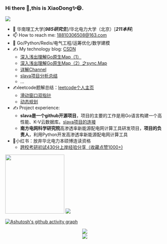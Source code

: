 ### Hi there 👋,this is XiaoDong✨😄.
<div align> <img src="https://visitor-badge.glitch.me/badge?page_id=ChongWu-Dong" /> </div>

- 🔭 华南理工大学[_**985研究生**_]/华北电力大学（北京）[_**211本科**_]
- 📫 How to reach me: 18810306508@163.com
- 🌱 Go/Python/Redis/电气工程/运筹优化/数学建模
- ✍️ My technology blog: [CSDN](https://blog.csdn.net/Dong_chongwu?spm=1000.2115.3001.5343)
  - [深入浅出理解Go原生Map（1）](https://blog.csdn.net/Dong_chongwu/article/details/128862493?spm=1001.2014.3001.5501)
  - [深入浅出理解Go原生Map（2）之sync.Map](https://blog.csdn.net/Dong_chongwu/article/details/128862744?spm=1001.2014.3001.5501)
  - [详解Channel](https://blog.csdn.net/Dong_chongwu/article/details/128823557?spm=1001.2014.3001.5501)
  - [slava项目分析总结](https://blog.csdn.net/Dong_chongwu/article/details/129016498?spm=1001.2014.3001.5501)
  - ...
- ✍️leetcode题解总结：[leetcode个人主页](https://leetcode.cn/u/xiao-dong-r3/)
  - [滑动窗口双指针](https://leetcode.cn/problems/zui-chang-bu-han-zhong-fu-zi-fu-de-zi-zi-fu-chuan-lcof/solution/hua-dong-chuang-kou-shuang-zhi-zhen-by-x-ilqz/)
  - [动态规划](https://leetcode.cn/problems/coin-change/solution/dong-tai-gui-hua-ling-qian-dui-huan-by-x-92uo/)
- ✍️ Project experience:
  - **slava是一个github开源项目**，项目的主要的工作是用Go语言构建一个高性能、K-V云数据库。[slava项目的连接](https://github.com/ChongWu-Dong/slava)
  - **南方电网科学研究院**高渗透率新能源配电网计算工具研发项目，**项目的负责人**，利用Python开发高渗透率新能源配电网计算工具
- 📝小红书：放弃华北电力本硕博连读资格
  - [跨校考研初试430分上岸经验分享（收藏点赞1000+)](https://www.xiaohongshu.com/user/profile/5f376d64000000000100246e)




<div align> <img height="187px" src="https://github-readme-stats.vercel.app/api?username=ChongWu-Dong&hide_title=true&hide_border=true&show_icons=trueline_height=21&text_color=000&icon_color=000&bg_color=0,ea6161,ffc64d,fffc4d,52fa5a&theme=graywhite" /> <img src="https://github-readme-streak-stats.herokuapp.com/?user=ChongWu-Dong" />  </div>



[![Ashutosh's github activity graph](https://github-readme-activity-graph.cyclic.app/graph?username=ChongWu-Dong&theme=react)](https://github.com/ashutosh00710/github-readme-activity-graph)


<div align="center"> <img src="https://github-readme-streak-stats.herokuapp.com/?user=ChongWu-Dong" /> </div>
<div align="center"> <img src="https://github-profile-trophy.vercel.app/?username=ChongWu-Dong" /> </div>
<!--
**ChongWu-Dong/ChongWu-Dong** is a ✨ _special_ ✨ repository because its `README.md` (this file) appears on your GitHub profile.

Here are some ideas to get you started:

- 🔭 I’m currently working on ...
- 🌱 I’m currently learning ...
- 👯 I’m looking to collaborate on ...
- 🤔 I’m looking for help with ...
- 💬 Ask me about ...
-  ...
- 😄 Pronouns: ...
- ⚡ Fun fact: ...
-->
